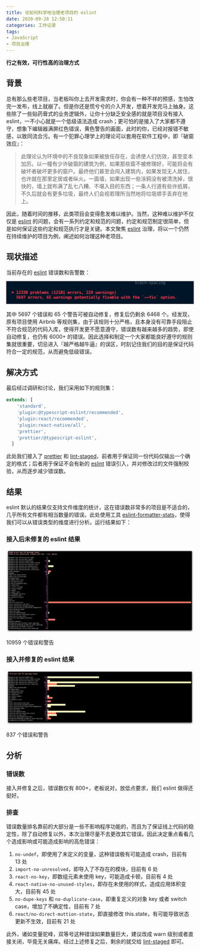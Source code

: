```yaml
---
title: 论如何科学地治理老项目的 eslint
date: 2020-09-28 12:50:11
categories: 工作记录
tags:
- JavaScript
- 项目治理
---
```


**行之有效，可行性高的治理方式**

<!-- more -->

## 背景

总有那么些老项目，当老板叫你上去开发需求时，你会有一种不祥的预感，生怕改完一发布，线上就崩了。但是你还是慌兮兮的介入开发，想着开发完马上抽身。这些除了一些贴药膏式的业务逻辑外，让你十分缺乏安全感的就是项目没有接入 eslint，一不小心就是一个低级语法造成 crash；更可怕的是接入了大家都不遵守，想象下编辑器满屏红色错误，黄色警告的画面，此时的你，已经对报错不敏感，以致同流合污。有一个犯罪心理学上的理论可以套用在软件工程中，即『破窗效应』：

> 此理论认为环境中的不良现象如果被放任存在，会诱使人们仿效，甚至变本加厉。以一幢有少许破窗的建筑为例，如果那些窗不被修理好，可能将会有破坏者破坏更多的窗户。最终他们甚至会闯入建筑内，如果发现无人居住，也许就在那里定居或者纵火。一面墙，如果出现一些涂鸦没有被清洗掉，很快的，墙上就布满了乱七八糟、不堪入目的东西；一条人行道有些许纸屑，不久后就会有更多垃圾，最终人们会视若理所当然地将垃圾顺手丢弃在地上。

因此，随着时间的推移，此类项目会变得愈发难以维护。当然，这种难以维护不仅仅是 [eslint](https://www.npmjs.com/package/eslint) 的问题，会有一系列约定和规范的问题，约定和规范制定很简单，但是如何保证这些约定和规范执行才是关键。本文聚焦 [eslint](https://www.npmjs.com/package/eslint) 治理，将以一个仍然在持续维护的项目为例，阐述如何治理这种老项目。



## 现状描述

当前存在的 [eslint](https://www.npmjs.com/package/eslint) 错误数和告警数：

![](/post-img/eslint1.png)

其中 5697 个错误和 65 个警告可被自动修复，修复后仍剩余 6468 个。经发现，原有项目使用 Airbnb 等规则集，由于该规则十分严格，且本身没有可靠手段阻止不符合规范的代码入库，使得开发更不愿意遵守，错误数有越来越多的趋势，即使自动修复，也仍有 6000+ 的错误。因此选择和制定一个大家都能良好遵守的规则集就很重要，切忌进入『越严格越牛逼』的误区，时刻记住我们的目的是保证代码符合一定的规范，从而避免低级错误。



## 解决方式

最后经过调研和讨论，我们采用如下的规则集：

```js
extends: [
    'standard',
    'plugin:@typescript-eslint/recommended',
    'plugin:react/recommended',
    'plugin:react-native/all',
    'prettier',
    'prettier/@typescript-eslint',
  ]
```



此处我们接入了 [prettier](https://www.npmjs.com/package/prettier) 和 [lint-staged](https://www.npmjs.com/package/lint-staged)，前者用于保证同一份代码仅输出一个确定的格式；后者用于保证不会有新的 [eslint](https://www.npmjs.com/package/eslint) 错误引入，并对修改过的文件强制校验，从而逐步减少错误数。



## 结果

eslint 默认的结果仅支持文件维度的统计，这在错误数非常多的项目是不适合的，几乎所有文件都有相当数量的错误。此处使用工具 [eslint-formatter-stats](https://www.npmjs.com/package/eslint-formatter-stats)，使得我们可以从错误类型的维度进行分析。运行结果如下：

### 接入后未修复的 eslint 结果

![](/post-img/eslint2.png)

10959 个错误和警告

### 接入并修复的 eslint 结果

![](/post-img/eslint3.jpg)

837 个错误和警告



## 分析

### 错误数

接入并修复之后，错误数仅有 800+，老板说对，放低点要求，我们 eslint 做得还挺好。

### 排查
错误数量排名靠前的大部分是一些不影响程序功能的，而且为了保证线上代码的稳定性，除了自动修复以外，本次治理尽量不去更改其它错误。因此决定重点看看几个造成影响或可能造成影响的高危错误：


1. `no-undef`，即使用了未定义的变量，这种错误极有可能造成 crash，目前有 13 处
2. `import-no-unresolved`，即导入了不存在的模块，目前有 6 处
3. `react-no-key`，即数组元素未使用 key，可能造成卡顿，目前有 4 处
4. `react-native-no-unused-styles`，即存在未使用的样式，造成应用体积变大，目前有 45 处
5. `no-dupe-keys` 和 `no-duplicate-case`，即重复定义的对象 key 或者 switch case，增加了不确定性，目前有 7 处
6. `react/no-direct-muttion-state`，即直接修改 this.state，有可能导致状态更新不生效，目前有 21 处

此外，诸如变量驼峰，双等号这种错误如果数量巨大，建议改成 warn 级别或者直接关闭，毕竟无关痛痒。经过上述修复之后，剩余的就交给 [lint-staged](https://www.npmjs.com/package/lint-staged) 即可。